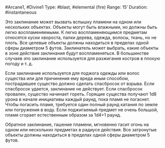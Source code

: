 #Arcane1, #Divine1
Type: #blast, #elemental (fire)
Range: 15’
Duration: #instantaneous

Это заклинание может вызвать вспышку пламени на одном или нескольких объектах. Объекты могут быть влажными, но должны быть легко воспламеняемыми. К легко воспламеняющимся предметам относятся куски хвороста, палки дерева, одежда, волосы, ткань, но не плоть. Все целевые объекты должны находиться в пределах одной сферы диаметром 5 футов. Заклинатель может выбрать, какие объекты в зоне действия заклинания будут воспламеняться. В большинстве случаев это заклинание используется для разжигания костров в плохую погоду и т. д. 

Если заклинание используется для поджога одежды или волос существа или для причинения ему вреда иным способом, пострадавшее существо должно сделать спасбросок от взрыва. Если спасбросок удается, заклинание не действует. Если спасбросок провален, существо начинает гореть. Горящие существа получают 1d8 урона в начале инициативы каждый раунд, пока пламя не погаснет. Чтобы погасить пламя, требуется один полный раунд катания по земле или погружения в воду. Если поджигаемый предмет не очень большой, пламя сгорает естественным образом за 1d4+1 раунд.

Обратное заклинание, гашение пламени, мгновенно гасит огонь на одном или нескольких предметах в радиусе действия. Все затронутые объекты должны находиться в пределах одной сферы диаметром 5 футов.
